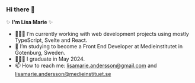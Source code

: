 ### Hi there 👋

✨ **I'm Lisa Marie** ✨ 

- 👩🏻‍💻 I’m currently working with web development projects using mostly TypeScript, Svelte and React. 
- 🌱 I’m studying to become a Front End Developer at Medieinstitutet in Gotenburg, Sweden. 
- 👩🏻‍🎓 I graduate in May 2024.
- 📫 How to reach me: lisamarie.andersson@gmail.com and lisamarie.andersson@medieinstituet.se
